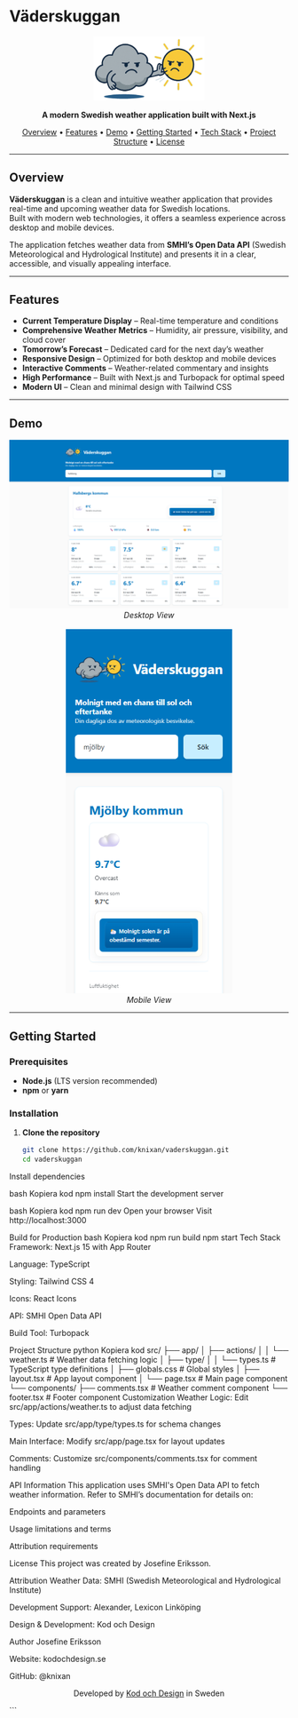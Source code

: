 # Väderskuggan

<p align="center">
  <img src="public/image/loggo.png" alt="Väderskuggan Logo" width="200"/>
</p>

<p align="center">
  <strong>A modern Swedish weather application built with Next.js</strong>
</p>

<p align="center">
  <a href="#overview">Overview</a> •
  <a href="#features">Features</a> •
  <a href="#demo">Demo</a> •
  <a href="#getting-started">Getting Started</a> •
  <a href="#tech-stack">Tech Stack</a> •
  <a href="#project-structure">Project Structure</a> •
  <a href="#license">License</a>
</p>

---

## Overview

**Väderskuggan** is a clean and intuitive weather application that provides real-time and upcoming weather data for Swedish locations.  
Built with modern web technologies, it offers a seamless experience across desktop and mobile devices.

The application fetches weather data from **SMHI’s Open Data API** (Swedish Meteorological and Hydrological Institute) and presents it in a clear, accessible, and visually appealing interface.

---

## Features

- **Current Temperature Display** – Real-time temperature and conditions  
- **Comprehensive Weather Metrics** – Humidity, air pressure, visibility, and cloud cover  
- **Tomorrow’s Forecast** – Dedicated card for the next day’s weather  
- **Responsive Design** – Optimized for both desktop and mobile devices  
- **Interactive Comments** – Weather-related commentary and insights  
- **High Performance** – Built with Next.js and Turbopack for optimal speed  
- **Modern UI** – Clean and minimal design with Tailwind CSS  

---

## Demo

<div align="center">
  <img src="public/screenshot-desktop.png" alt="Desktop Screenshot" width="600"/>
  <br/>
  <em>Desktop View</em>
</div>

<br/>

<div align="center">
  <img src="public/screenshot-mobile.png" alt="Mobile Screenshot" width="300"/>
  <br/>
  <em>Mobile View</em>
</div>

---

## Getting Started

### Prerequisites
- **Node.js** (LTS version recommended)  
- **npm** or **yarn**

### Installation

1. **Clone the repository**
   ```bash
   git clone https://github.com/knixan/vaderskuggan.git
   cd vaderskuggan
Install dependencies

bash
Kopiera kod
npm install
Start the development server

bash
Kopiera kod
npm run dev
Open your browser
Visit http://localhost:3000

Build for Production
bash
Kopiera kod
npm run build
npm start
Tech Stack
Framework: Next.js 15 with App Router

Language: TypeScript

Styling: Tailwind CSS 4

Icons: React Icons

API: SMHI Open Data API

Build Tool: Turbopack

Project Structure
python
Kopiera kod
src/
├── app/
│   ├── actions/
│   │   └── weather.ts          # Weather data fetching logic
│   ├── type/
│   │   └── types.ts            # TypeScript type definitions
│   ├── globals.css             # Global styles
│   ├── layout.tsx              # App layout component
│   └── page.tsx                # Main page component
└── components/
    ├── comments.tsx            # Weather comment component
    └── footer.tsx              # Footer component
Customization
Weather Logic: Edit src/app/actions/weather.ts to adjust data fetching

Types: Update src/app/type/types.ts for schema changes

Main Interface: Modify src/app/page.tsx for layout updates

Comments: Customize src/components/comments.tsx for comment handling

API Information
This application uses SMHI's Open Data API to fetch weather information.
Refer to SMHI’s documentation for details on:

Endpoints and parameters

Usage limitations and terms

Attribution requirements

License
This project was created by Josefine Eriksson.

Attribution
Weather Data: SMHI (Swedish Meteorological and Hydrological Institute)

Development Support: Alexander, Lexicon Linköping

Design & Development: Kod och Design

Author
Josefine Eriksson

Website: kodochdesign.se

GitHub: @knixan

<p align="center"> Developed by <a href="https://kodochdesign.se">Kod och Design</a> in Sweden </p> ```